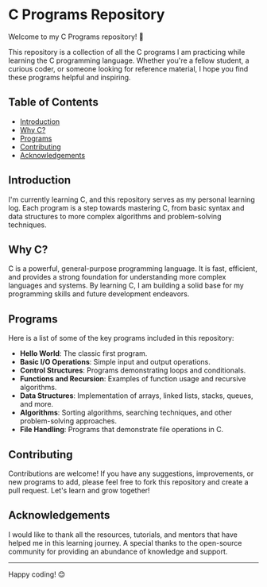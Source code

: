 # C Programs Repository

Welcome to my C Programs repository! 🌟

This repository is a collection of all the C programs I am practicing while learning the C programming language. Whether you're a fellow student, a curious coder, or someone looking for reference material, I hope you find these programs helpful and inspiring.

## Table of Contents
- [Introduction](#introduction)
- [Why C?](#why-c)
- [Programs](#programs)
- [Contributing](#contributing)
- [Acknowledgements](#acknowledgements)

## Introduction

I'm currently learning C, and this repository serves as my personal learning log. Each program is a step towards mastering C, from basic syntax and data structures to more complex algorithms and problem-solving techniques. 

## Why C?

C is a powerful, general-purpose programming language. It is fast, efficient, and provides a strong foundation for understanding more complex languages and systems. By learning C, I am building a solid base for my programming skills and future development endeavors.

## Programs

Here is a list of some of the key programs included in this repository:

- **Hello World**: The classic first program.
- **Basic I/O Operations**: Simple input and output operations.
- **Control Structures**: Programs demonstrating loops and conditionals.
- **Functions and Recursion**: Examples of function usage and recursive algorithms.
- **Data Structures**: Implementation of arrays, linked lists, stacks, queues, and more.
- **Algorithms**: Sorting algorithms, searching techniques, and other problem-solving approaches.
- **File Handling**: Programs that demonstrate file operations in C.


## Contributing

Contributions are welcome! If you have any suggestions, improvements, or new programs to add, please feel free to fork this repository and create a pull request. Let's learn and grow together!

## Acknowledgements

I would like to thank all the resources, tutorials, and mentors that have helped me in this learning journey. A special thanks to the open-source community for providing an abundance of knowledge and support.

---

Happy coding! 😊

